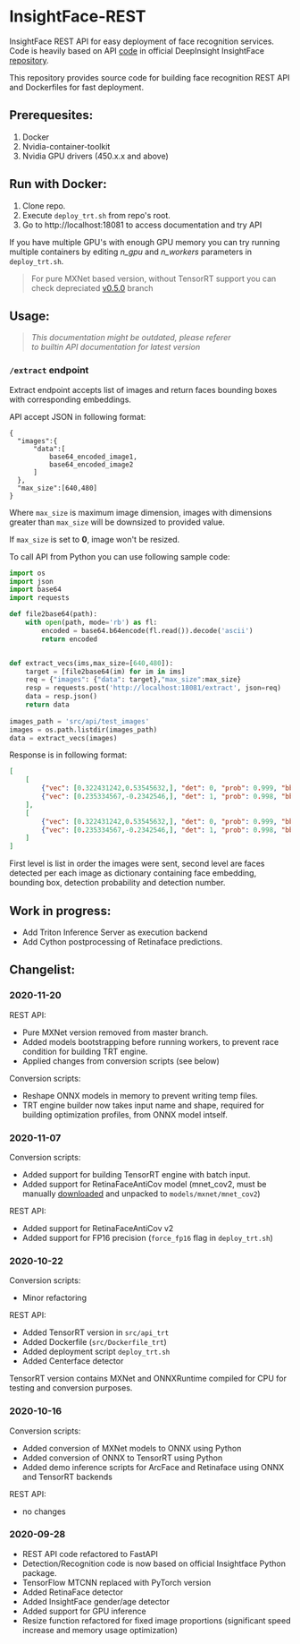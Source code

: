 # InsightFace-REST

InsightFace REST API for easy deployment of face recognition services.
Code is heavily based on API [code](https://github.com/deepinsight/insightface/tree/master/python-package)
in official DeepInsight InsightFace [repository](https://github.com/deepinsight/insightface). 

This repository provides source code for building face recognition REST API
and Dockerfiles for fast deployment.

## Prerequesites:

1. Docker
2. Nvidia-container-toolkit
3. Nvidia GPU drivers (450.x.x and above)


## Run with Docker:

1. Clone repo.
2. Execute `deploy_trt.sh` from repo's root.
3. Go to http://localhost:18081 to access documentation and try API

If you have multiple GPU's with enough GPU memory you can try running multiple containers by
editing *n_gpu* and *n_workers* parameters in `deploy_trt.sh`.

> For pure MXNet based version, without TensorRT support you can check
> depreciated [v0.5.0](https://github.com/SthPhoenix/InsightFace-REST/tree/v0.5.0)
> branch



## Usage:
> _This documentation might be outdated, please referer  
> to builtin API documentation for latest version_

### `/extract` endpoint


Extract endpoint accepts list of images and return faces bounding boxes with corresponding 
embeddings.

API accept JSON in following format:
```
{
  "images":{
      "data":[
          base64_encoded_image1,  
          base64_encoded_image2
      ]
  },
  "max_size":[640,480]
}
```

Where `max_size` is maximum image dimension, images with dimensions greater than `max_size`
will be downsized to provided value.

If `max_size` is set to **0**, image won't be resized.

To call API from Python you can use following sample code:

```python
import os
import json
import base64
import requests

def file2base64(path):
    with open(path, mode='rb') as fl:
        encoded = base64.b64encode(fl.read()).decode('ascii')
        return encoded


def extract_vecs(ims,max_size=[640,480]):
    target = [file2base64(im) for im in ims]
    req = {"images": {"data": target},"max_size":max_size}
    resp = requests.post('http://localhost:18081/extract', json=req)
    data = resp.json()
    return data
    
images_path = 'src/api/test_images'
images = os.path.listdir(images_path)
data = extract_vecs(images)

```
Response is in following format:

```json
[
    [
        {"vec": [0.322431242,0.53545632,], "det": 0, "prob": 0.999, "bbox": [100,100,200,200]},
        {"vec": [0.235334567,-0.2342546,], "det": 1, "prob": 0.998, "bbox": [200,200,300,300]},
    ],
    [
        {"vec": [0.322431242,0.53545632,], "det": 0, "prob": 0.999, "bbox": [100,100,200,200]},
        {"vec": [0.235334567,-0.2342546,], "det": 1, "prob": 0.998, "bbox": [200,200,300,300]},
    ]
]
```
First level is list in order the images were sent, second level are faces detected per each image as 
dictionary containing face embedding, bounding box, detection probability and detection number.  


## Work in progress:
- Add Triton Inference Server as execution backend
- Add Cython postprocessing of Retinaface predictions.


## Changelist:

### 2020-11-20

REST API:
- Pure MXNet version removed from master branch.
- Added models bootstrapping before running workers, to prevent race condition for building TRT engine.
- Applied changes from conversion scripts (see below)

Conversion scripts:
- Reshape ONNX models in memory to prevent writing temp files.
- TRT engine builder now takes input name and shape, required for building
  optimization profiles, from ONNX model intself.

### 2020-11-07

Conversion scripts:
- Added support for building TensorRT engine with batch input.
- Added support for RetinaFaceAntiCov model (mnet_cov2, must be manually
  [downloaded](https://github.com/deepinsight/insightface/tree/master/detection/RetinaFaceAntiCov)
  and unpacked to `models/mxnet/mnet_cov2`)

REST API:
- Added support for RetinaFaceAntiCov v2
- Added support for FP16 precision (`force_fp16` flag in `deploy_trt.sh`)

### 2020-10-22
Conversion scripts:
- Minor refactoring

REST API:
- Added TensorRT version in `src/api_trt`
- Added Dockerfile (`src/Dockerfile_trt`)
- Added deployment script `deploy_trt.sh`
- Added Centerface detector

TensorRT version contains MXNet and ONNXRuntime compiled for CPU
for testing and conversion purposes.

### 2020-10-16
Conversion scripts:
- Added conversion of MXNet models to ONNX using Python
- Added conversion of ONNX to TensorRT using Python
- Added demo inference scripts for ArcFace and Retinaface using ONNX
and TensorRT backends

REST API:
- no changes

### 2020-09-28
- REST API code refactored to FastAPI
- Detection/Recognition code is now based on official Insightface Python package.
- TensorFlow MTCNN replaced with PyTorch version
- Added RetinaFace detector
- Added InsightFace gender/age detector
- Added support for GPU inference
- Resize function refactored for fixed image proportions (significant speed increase and memory usage optimization)


